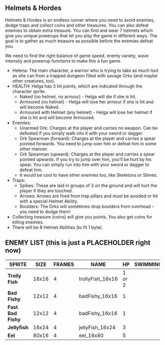 ## Helmets & Hordes

Helmets & Hordes is an endless runner where you need to avoid enemies, dodge traps and collect coins and other treasures. You can also defeat enemies to obtain extra treasure. You can find and wear 7 helmets which give you unique powerups that let you play the game in different ways. The goal is to gather as much treasure as possible before the enemies defeat you.

We need to find the right balance of game speed, enemy variety, wave intensity and powerup functions to make this a fun game.

* Helena: The main character, a warrior who is trying to take as much loot as she can from a trapped dungeon filled with savage Orks (and maybe other creatures, too).
* HEALTH: Helga has 3 hit points, which are indicated through the character sprite.
  * Naked (no helmet, no armour) - Helga will die if she is hit.
  * Armoured (no helmet) - Helga will lose her armour if she is hit and will become Naked.
  * Armoured with Helmet (any helmet) - Helga will lose her helmet if she is hit and will become Armoured.
* Enemies:
  * Unarmed Ork: Charges at the player and carries no weapon. Can be defeated if you simply walk into it with your sword or dagger.
  * Ork Spearman (forward): Charges at the player and carries a spear pointed forwards. You need to jump over him or defeat him in some other manner.
  * Ork Spearman (upward): Charges at the player and carries a spear pointed upwards. If you try to jump over him, you'll be hurt by his spear. You can simply run into him with your sword or dagger to defeat him.
  * It would be cool to have other enemies too, like Skeletons or Slimes.
* Traps:
  * Spikes: These are laid in groups of 3 on the ground and will hurt the player if they are touched.
  * Arrows: Arrows are fired from trap pillars and must be avoided or hit with a special Helmet Ability.
  * Boulders: The Orks will sometimes drop boulders from overhead - you need to dodge them!
* Collecting treasure (coins) will give you points. You also get coins for killing enemies.
* There will be 8 Helmet Abilities (to fit 1 byte).

## ENEMY LIST (this is just a PLACEHOLDER right now)
| **SPRITE** | **SIZE** | **FRAMES** | **NAME** | **HP** | **SWIMMING** |
| ---        | ---      | ---        | ---      | ---    | ---          |
| **Trolly Fish** | 16x16 | 4 | trollyFish_16x16 | 1 or 2| 
| **Bad Fishy** | 12x12 | 4 | badFishy_16x16 | 1 |
| **Fast Bad Fishy** | 12x12 | 4 | badFishy_16x16 | 1 |
| **Jellyfish** | 16x24 | 4 | jellyFish_16x24 | 3 |
| **Eel** | 80x16 | 4 | eel_16x80 | 5 |
